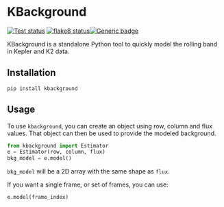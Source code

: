 # KBackground
<a href="https://github.com/ssdatalab/kbackground/workflows/tests.yml"><img src="https://github.com/ssdatalab/kbackground/workflows/pytest/badge.svg" alt="Test status"/></a> <a href="https://github.com/ssdatalab/kbackground/workflows/flake8.yml"><img src="https://github.com/ssdatalab/kbackground/workflows/flake8/badge.svg" alt="flake8 status"/></a>[![Generic badge](https://img.shields.io/badge/documentation-live-blue.svg)](https://ssdatalab.github.io/kbackground)

KBackground is a standalone Python tool to quickly model the rolling band in Kepler and K2 data.

## Installation

```
pip install kbackground
```

## Usage

To use `kbackground`, you can create an object using row, column and flux values. That object can then be used to provide the modeled background.

```python
from kbackground import Estimator
e = Estimator(row, column, flux)
bkg_model = e.model()
```

`bkg_model` will be a 2D array with the same shape as `flux`.

If you want a single frame, or set of frames, you can use:

```python
e.model(frame_index)
```
